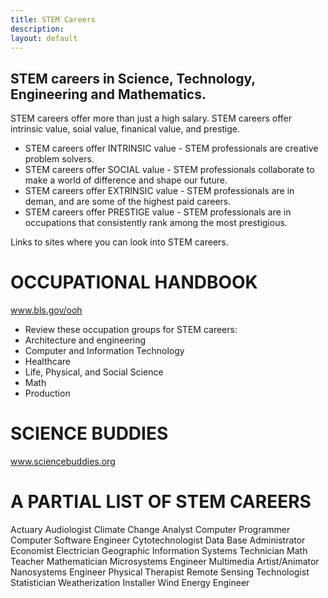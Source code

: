 ```yaml
---
title: STEM Careers
description:
layout: default
---
```



## **STEM careers in Science, Technology, Engineering and Mathematics.** 

STEM careers offer more than just a high salary.
STEM careers offer intrinsic value, soial value, finanical value, and prestige.  

- STEM careers offer INTRINSIC value - STEM professionals are creative problem solvers.                                    
- STEM careers offer SOCIAL value - STEM professionals collaborate to make a world of difference and shape our future.                
- STEM careers offer EXTRINSIC value - STEM professionals are in deman, and are some of the highest paid careers.                  
- STEM careers offer PRESTIGE value - STEM professionals are in occupations that consistently rank among the most prestigious.          

Links to sites where you can look into STEM careers.
# **OCCUPATIONAL HANDBOOK**
www.bls.gov/ooh
- Review these occupation groups for STEM careers:
- Architecture and engineering
- Computer and Information Technology
- Healthcare
- Life, Physical, and Social Science
- Math
- Production

# **SCIENCE BUDDIES**
www.sciencebuddies.org

# **A PARTIAL LIST OF STEM CAREERS**
Actuary
Audiologist
Climate Change Analyst
Computer Programmer
Computer Software Engineer
Cytotechnologist
Data Base Administrator
Economist
Electrician
Geographic Information Systems Technician
Math Teacher
Mathematician
Microsystems Engineer
Multimedia Artist/Animator
Nanosystems Engineer
Physical Therapist
Remote Sensing Technologist
Statistician
Weatherization Installer
Wind Energy Engineer
